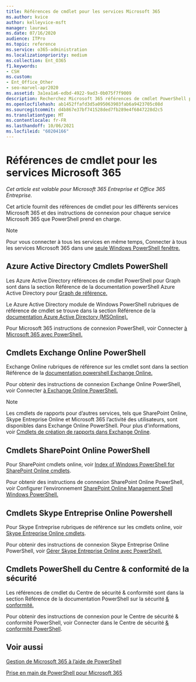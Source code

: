 ```yaml
---
title: Références de cmdlet pour les services Microsoft 365
ms.author: kvice
author: kelleyvice-msft
manager: laurawi
ms.date: 07/16/2020
audience: ITPro
ms.topic: reference
ms.service: o365-administration
ms.localizationpriority: medium
ms.collection: Ent_O365
f1.keywords:
- CSH
ms.custom:
- Ent_Office_Other
- seo-marvel-apr2020
ms.assetid: 3a1ea1a6-edbd-4922-9ad3-0b075f7f9009
description: Recherchez Microsoft 365 références de cmdlet PowerShell pour Azure AD, Exchange Online, SharePoint Online, Skype Entreprise Online et sécurité & conformité.
ms.openlocfilehash: ab1452ffafd3d5a095063903fab6a9423705c08d
ms.sourcegitcommit: d4b867e37bf741528ded7fb289e4f6847228d2c5
ms.translationtype: MT
ms.contentlocale: fr-FR
ms.lasthandoff: 10/06/2021
ms.locfileid: "60204166"
---
```

# <a name="cmdlet-references-for-microsoft-365-services"></a>Références de cmdlet pour les services Microsoft 365

*Cet article est valable pour Microsoft 365 Entreprise et Office 365 Entreprise.*

Cet article fournit des références de cmdlet pour les différents services Microsoft 365 et des instructions de connexion pour chaque service Microsoft 365 que PowerShell prend en charge.

> [!NOTE]
> Pour vous connecter à tous les services en même temps, Connecter à tous les services Microsoft 365 dans une [seule Windows PowerShell fenêtre.](connect-to-all-microsoft-365-services-in-a-single-windows-powershell-window.md)

## <a name="azure-active-directory-powershell-cmdlets"></a>Azure Active Directory Cmdlets PowerShell

Les Azure Active Directory références de cmdlet PowerShell pour Graph sont dans la section Référence de la documentation powerShell Azure Active Directory pour [Graph de référence.](/powershell/azure/active-directory/install-adv2)

Le Azure Active Directory module de Windows PowerShell rubriques de référence de cmdlet se trouve dans la section Référence de la [documentation Azure Active Directory (MSOnline).](/powershell/azure/active-directory/overview)

Pour Microsoft 365 instructions de connexion PowerShell, voir Connecter [à Microsoft 365 avec PowerShell.](connect-to-microsoft-365-powershell.md)

## <a name="exchange-online-powershell-cmdlets"></a>Cmdlets Exchange Online PowerShell

Exchange Online rubriques de référence sur les cmdlet sont dans la section Référence de la [documentation powershell Exchange Online.](/powershell/exchange/exchange-online-powershell)

Pour obtenir des instructions de connexion Exchange Online PowerShell, voir Connecter [à Exchange Online PowerShell.](/powershell/exchange/connect-to-exchange-online-powershell)

> [!NOTE]
> Les cmdlets de rapports pour d’autres services, tels que SharePoint Online, Skype Entreprise Online et Microsoft 365 l’activité des utilisateurs, sont disponibles dans Exchange Online PowerShell. Pour plus d'informations, voir [Cmdlets de création de rapports dans Exchange Online](/powershell/exchange/exchange-online-powershell).

## <a name="sharepoint-online-powershell-cmdlets"></a>Cmdlets SharePoint Online PowerShell

Pour SharePoint cmdlets online, voir [Index of Windows PowerShell for SharePoint Online cmdlets](/powershell/module/sharepoint-online/).

Pour obtenir des instructions de connexion SharePoint Online PowerShell, voir Configurer l’environnement [SharePoint Online Management Shell Windows PowerShell.](/powershell/sharepoint/sharepoint-online/connect-sharepoint-online)

## <a name="skype-for-business-online-powershell-cmdlets"></a>Cmdlets Skype Entreprise Online Powershell

Pour Skype Entreprise rubriques de référence sur les cmdlets online, voir [Skype Entreprise Online cmdlets](/previous-versions//mt228132(v=technet.10)).

Pour obtenir des instructions de connexion Skype Entreprise Online PowerShell, voir [Gérer Skype Entreprise Online avec PowerShell.](manage-skype-for-business-online-with-microsoft-365-powershell.md)

## <a name="security--compliance-center-powershell-cmdlets"></a>Cmdlets PowerShell du Centre & conformité de la sécurité

Les références de cmdlet du Centre de sécurité & conformité sont dans la section Référence de la documentation PowerShell sur la sécurité [& conformité.](/powershell/exchange/scc-powershell)

Pour obtenir des instructions de connexion pour le Centre de sécurité & conformité PowerShell, voir Connecter dans le Centre de sécurité [& conformité PowerShell](/powershell/exchange/connect-to-scc-powershell).

## <a name="see-also"></a>Voir aussi

[Gestion de Microsoft 365 à l’aide de PowerShell](manage-microsoft-365-with-microsoft-365-powershell.md)

[Prise en main de PowerShell pour Microsoft 365](getting-started-with-microsoft-365-powershell.md)